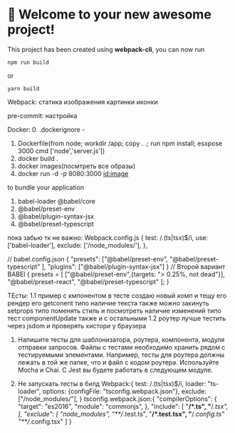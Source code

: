 # 🚀 Welcome to your new awesome project!

This project has been created using **webpack-cli**, you can now run

```
npm run build
```

or

```
yarn build
```

Webpack: статика изображения картинки иконки

pre-commit: настройка

Docker: 0. .dockerignore -

1. Dockerfile(from node; workdir /app; copy . .; run npm install; esxpose 3000 cmd ['node','server.js'])
2. docker build .
3. docker images(посмтреть все образы)
4. docker run -d -p 8080:3000 <id:image>

to bundle your application

1.  babel-loader @babel/core
2.  @babel/preset-env
3.  @babel/plugin-syntax-jsx
4.  @babel/preset-typescript

пока забью тк не важно:
Webpack.config.js
{
test: /\.(ts|tsx)$/i,
use: ['babel-loader'],
exclude: ['/node_modules/'],
},

//
babel.config.json
{
"presets": ["@babel/preset-env", "@babel/preset-typescript" ],
"plugins": ["@babel/plugin-syntax-jsx"]
}
// Второй вариант BABEl
{
presets = [
["@babel/preset-env",{targets: "> 0.25%, not dead"}],
"@babel/preset-react",
"@babel/preset-typescript"
];
}

ТЕсты:
1.1 пример с кмпонентом в тесте создаю новый комп и тещу его рендер его getconent типо наличие текста
также можно закинуть setprops типо поменять стиль и посмотреть наличие изменений типо тест componentUpdate
также и с остальными
1.2 роутер лучше тестить через jsdom и проверять хистори у браузера

1. Напишите тесты для шаблонизатора, роутера, компонента, модуля отправки запросов. Файлы с тестами необходимо хранить рядом с тестируемыми элементами. Например, тесты для роутера должны лежать в той же папке, что и файл с кодом роутера. Используйте Mocha и Chai. С Jest вы будете работать в следующем модуле.

2. Не запускать тесты в билд
   Webpack:{
   test: /\.(ts|tsx)$/i,
   loader: "ts-loader",
   options: {configFile: "tsconfig.webpack.json"},
   exclude: ["/node_modules/"],
   }
   tsconfig.webpack.json:{
   "compilerOptions": {
   "target": "es2016",
   "module": "commonjs",
   },
   "include": [
   "**/*.ts",
   "**/*.tsx",
   ],
   "exclude": [
   "node_modules",
   "**/*.test.ts",
   "**/*.test.tsx",
   "**/*.config.ts"
   "**/*.config.tsx"
   ]
   }

